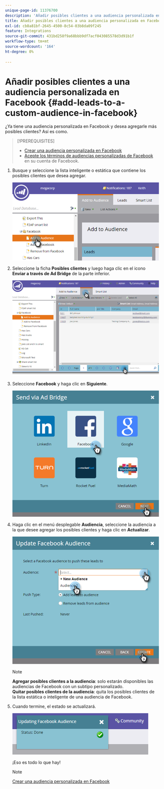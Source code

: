 ```yaml
---
unique-page-id: 11376700
description: 'Añadir posibles clientes a una audiencia personalizada en Facebook: documentos de Marketo, documentación del producto'
title: Añadir posibles clientes a una audiencia personalizada en Facebook
exl-id: cb8a81bf-2645-4500-8c54-03b8da09f245
feature: Integrations
source-git-commit: 431bd258f9a68bbb9df7acf043085578d3d91b1f
workflow-type: tm+mt
source-wordcount: '164'
ht-degree: 0%

---
```


# Añadir posibles clientes a una audiencia personalizada en Facebook {#add-leads-to-a-custom-audience-in-facebook}

¿Ya tiene una audiencia personalizada en Facebook y desea agregarle más posibles clientes? Así es como.

>[!PREREQUISITES]
>
>* [Crear una audiencia personalizada en Facebook](/help/marketo/product-docs/demand-generation/facebook/create-a-custom-audience-in-facebook.md)
>* [Acepte los términos de audiencias personalizadas de Facebook](https://www.facebook.com/ads/manage/customaudiences/tos.php) en su cuenta de Facebook.
>

1. Busque y seleccione la lista inteligente o estática que contiene los posibles clientes que desea agregar.

   ![](assets/one.png)

1. Seleccione la ficha **Posibles clientes** y luego haga clic en el icono **Enviar a través de Ad Bridge** de la parte inferior.

   ![](assets/two-1.png)

1. Seleccione **Facebook** y haga clic en **Siguiente**.

   ![](assets/three.png)

1. Haga clic en el menú desplegable **Audiencia**, seleccione la audiencia a la que desee agregar los posibles clientes y haga clic en **Actualizar**.

   ![](assets/4.png)

   >[!NOTE]
   >
   >**Agregar posibles clientes a la audiencia**: solo estarán disponibles las audiencias de Facebook con un subtipo personalizado.\
   >**Quitar posibles clientes de la audiencia**: quita los posibles clientes de la lista estática o inteligente de una audiencia de Facebook.

1. Cuando termine, el estado se actualizará.

   ![](assets/five-1.png)

   ¡Eso es todo lo que hay!

   >[!NOTE]
   >
   >[Crear una audiencia personalizada en Facebook](/help/marketo/product-docs/demand-generation/facebook/create-a-custom-audience-in-facebook.md)
